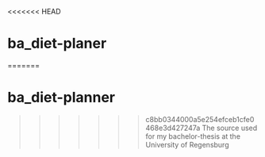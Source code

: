 <<<<<<< HEAD
# ba_diet-planer
=======
# ba_diet-planner
>>>>>>> c8bb0344000a5e254efceb1cfe0468e3d427247a
The source used for my bachelor-thesis at the University of Regensburg
